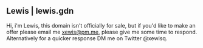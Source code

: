 ## Lewis | lewis.gdn

Hi, i'm Lewis, this domain isn't officially for sale, but if you'd like to make an offer please email me xewis@pm.me, please give me some time to respond. Alternatively for a quicker response DM me on Twitter @xewisq.


